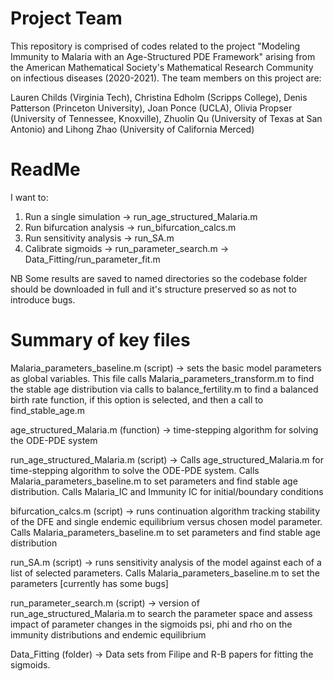 # Project Team

This repository is comprised of codes related to the project "Modeling Immunity to Malaria with an Age-Structured PDE Framework" arising from the American Mathematical Society's Mathematical Research Community on infectious diseases (2020-2021). The team members on this project are:

Lauren Childs (Virginia Tech), Christina Edholm (Scripps College), Denis Patterson (Princeton University), Joan Ponce (UCLA), Olivia Propser (University of Tennessee, Knoxville), Zhuolin Qu (University of Texas at San Antonio) and Lihong Zhao (University of California Merced)

# ReadMe

I want to:

1. Run a single simulation -> run_age_structured_Malaria.m 
2. Run bifurcation analysis -> run_bifurcation_calcs.m
3. Run sensitivity analysis -> run_SA.m
4. Calibrate sigmoids -> run_parameter_search.m -> Data_Fitting/run_parameter_fit.m

NB Some results are saved to named directories so the codebase folder should be downloaded in full and it's structure preserved so as not to introduce bugs.

# Summary of key files

Malaria_parameters_baseline.m (script) -> sets the basic model parameters as global variables. This file calls Malaria_parameters_transform.m to find the stable age 					      					      distribution via calls to balance_fertility.m to find a balanced birth rate function, if this option is selected, and then a call to find_stable_age.m

age_structured_Malaria.m (function) -> time-stepping algorithm for solving the ODE-PDE system

run_age_structured_Malaria.m (script) -> Calls age_structured_Malaria.m for time-stepping algorithm to solve the ODE-PDE system. Calls Malaria_parameters_baseline.m to set parameters and find stable age distribution. Calls Malaria_IC and Immunity IC for initial/boundary conditions

bifurcation_calcs.m (script) -> runs continuation algorithm tracking stability of the DFE and single endemic equilibrium versus chosen model parameter. Calls Malaria_parameters_baseline.m to set parameters and find stable age distribution

run_SA.m (script) -> runs sensitivity analysis of the model against each of a list of selected parameters. Calls Malaria_parameters_baseline.m to set the parameters [currently has some bugs]

run_parameter_search.m (script) -> version of run_age_structured_Malaria.m to search the parameter space and assess impact of parameter changes in the sigmoids psi, phi and rho on the immunity distributions and endemic equilibrium

Data_Fitting (folder) -> Data sets from Filipe and R-B papers for fitting the sigmoids. 














